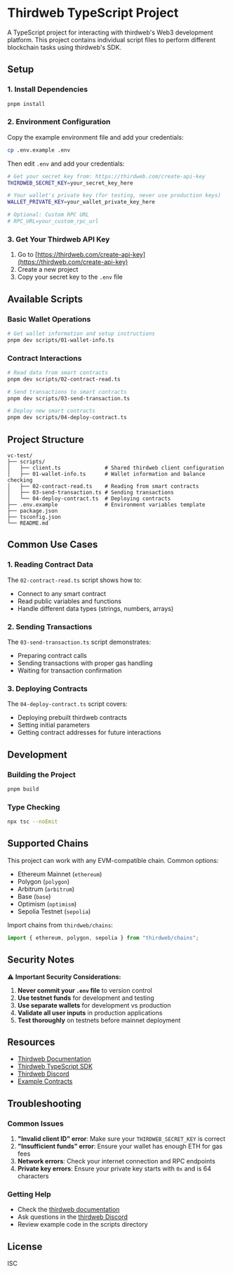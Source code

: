 # Thirdweb TypeScript Project

A TypeScript project for interacting with thirdweb's Web3 development platform. This project contains individual script files to perform different blockchain tasks using thirdweb's SDK.

## Setup

### 1. Install Dependencies

```bash
pnpm install
```

### 2. Environment Configuration

Copy the example environment file and add your credentials:

```bash
cp .env.example .env
```

Then edit `.env` and add your credentials:

```bash
# Get your secret key from: https://thirdweb.com/create-api-key
THIRDWEB_SECRET_KEY=your_secret_key_here

# Your wallet's private key (for testing, never use production keys)
WALLET_PRIVATE_KEY=your_wallet_private_key_here

# Optional: Custom RPC URL
# RPC_URL=your_custom_rpc_url
```

### 3. Get Your Thirdweb API Key

1. Go to [https://thirdweb.com/create-api-key](https://thirdweb.com/create-api-key)
2. Create a new project
3. Copy your secret key to the `.env` file

## Available Scripts

### Basic Wallet Operations

```bash
# Get wallet information and setup instructions
pnpm dev scripts/01-wallet-info.ts
```

### Contract Interactions

```bash
# Read data from smart contracts
pnpm dev scripts/02-contract-read.ts

# Send transactions to smart contracts
pnpm dev scripts/03-send-transaction.ts

# Deploy new smart contracts
pnpm dev scripts/04-deploy-contract.ts
```

## Project Structure

```
vc-test/
├── scripts/
│   ├── client.ts              # Shared thirdweb client configuration
│   ├── 01-wallet-info.ts      # Wallet information and balance checking
│   ├── 02-contract-read.ts    # Reading from smart contracts
│   ├── 03-send-transaction.ts # Sending transactions
│   └── 04-deploy-contract.ts  # Deploying contracts
├── .env.example               # Environment variables template
├── package.json
├── tsconfig.json
└── README.md
```

## Common Use Cases

### 1. Reading Contract Data

The `02-contract-read.ts` script shows how to:
- Connect to any smart contract
- Read public variables and functions
- Handle different data types (strings, numbers, arrays)

### 2. Sending Transactions

The `03-send-transaction.ts` script demonstrates:
- Preparing contract calls
- Sending transactions with proper gas handling
- Waiting for transaction confirmation

### 3. Deploying Contracts

The `04-deploy-contract.ts` script covers:
- Deploying prebuilt thirdweb contracts
- Setting initial parameters
- Getting contract addresses for future interactions

## Development

### Building the Project

```bash
pnpm build
```

### Type Checking

```bash
npx tsc --noEmit
```

## Supported Chains

This project can work with any EVM-compatible chain. Common options:

- Ethereum Mainnet (`ethereum`)
- Polygon (`polygon`) 
- Arbitrum (`arbitrum`)
- Base (`base`)
- Optimism (`optimism`)
- Sepolia Testnet (`sepolia`)

Import chains from `thirdweb/chains`:

```typescript
import { ethereum, polygon, sepolia } from "thirdweb/chains";
```

## Security Notes

⚠️ **Important Security Considerations:**

1. **Never commit your `.env` file** to version control
2. **Use testnet funds** for development and testing
3. **Use separate wallets** for development vs production
4. **Validate all user inputs** in production applications
5. **Test thoroughly** on testnets before mainnet deployment

## Resources

- [Thirdweb Documentation](https://portal.thirdweb.com/)
- [Thirdweb TypeScript SDK](https://portal.thirdweb.com/typescript/v5)
- [Thirdweb Discord](https://discord.gg/thirdweb)
- [Example Contracts](https://thirdweb.com/explore)

## Troubleshooting

### Common Issues

1. **"Invalid client ID" error**: Make sure your `THIRDWEB_SECRET_KEY` is correct
2. **"Insufficient funds" error**: Ensure your wallet has enough ETH for gas fees
3. **Network errors**: Check your internet connection and RPC endpoints
4. **Private key errors**: Ensure your private key starts with `0x` and is 64 characters

### Getting Help

- Check the [thirdweb documentation](https://portal.thirdweb.com/)
- Ask questions in the [thirdweb Discord](https://discord.gg/thirdweb)
- Review example code in the scripts directory

## License

ISC 
